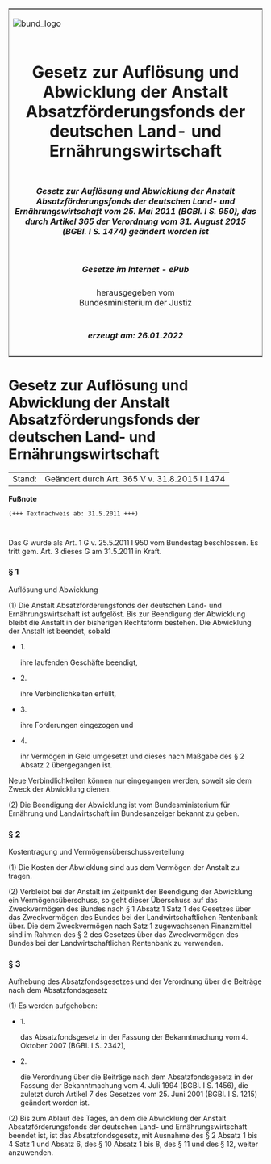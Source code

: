 <span id="DECKBLATT.html"></span>

<table border="0" frame="border" width="100%">

<tr valign="top">

<td align="left">

![bund\_logo](BfJ_2021_Web_de_de.gif)

</td>

<td align="right">

 

</td>

</tr>

<tr align="center" valign="middle">

<td colspan="2">

# Gesetz zur Auflösung und Abwicklung der Anstalt Absatzförderungsfonds der deutschen Land- und Ernährungswirtschaft

</td>

</tr>

<tr align="center" valign="middle">

<td colspan="2">

##### Gesetz zur Auflösung und Abwicklung der Anstalt Absatzförderungsfonds der deutschen Land- und Ernährungswirtschaft vom 25. Mai 2011 (BGBl. I S. 950), das durch Artikel 365 der Verordnung vom 31. August 2015 (BGBl. I S. 1474) geändert worden ist

</td>

</tr>

<tr align="center" valign="middle">

<td colspan="2">

  
  

##### Gesetze im Internet - ePub  
  
herausgegeben vom  
Bundesministerium der Justiz

</td>

</tr>

<tr align="center" valign="bottom">

<td colspan="2">

  
  

##### erzeugt am: 26.01.2022

</td>

</tr>

</table>

<span id="BJNR095010011.html"></span>

# Gesetz zur Auflösung und Abwicklung der Anstalt Absatzförderungsfonds der deutschen Land- und Ernährungswirtschaft

<div>

<div class="jnhtml">

|        |                                               |
| ------ | --------------------------------------------- |
| Stand: | Geändert durch Art. 365 V v. 31.8.2015 I 1474 |

</div>

</div>

<div>

  
**Fußnote**

<div class="jnhtml">

<div>

<div class="jurAbsatz">

  

``` 
(+++ Textnachweis ab: 31.5.2011 +++)

 
```

Das G wurde als Art. 1 G v. 25.5.2011 I 950 vom Bundestag beschlossen.
Es tritt gem. Art. 3 dieses G am 31.5.2011 in Kraft.

</div>

</div>

</div>

</div>

<span id="BJNR095010011BJNE000102301.html"></span>

### § 1  
Auflösung und Abwicklung

<div>

<div class="jnhtml">

<div>

<div class="jurAbsatz">

(1) Die Anstalt Absatzförderungsfonds der deutschen Land- und
Ernährungswirtschaft ist aufgelöst. Bis zur Beendigung der Abwicklung
bleibt die Anstalt in der bisherigen Rechtsform bestehen. Die Abwicklung
der Anstalt ist beendet, sobald

  - 1\.
    
    <div style="">
    
    ihre laufenden Geschäfte beendigt,
    
    </div>

  - 2\.
    
    <div style="">
    
    ihre Verbindlichkeiten erfüllt,
    
    </div>

  - 3\.
    
    <div style="">
    
    ihre Forderungen eingezogen und
    
    </div>

  - 4\.
    
    <div style="">
    
    ihr Vermögen in Geld umgesetzt und dieses nach Maßgabe des § 2
    Absatz 2 übergegangen ist.
    
    </div>

Neue Verbindlichkeiten können nur eingegangen werden, soweit sie dem
Zweck der Abwicklung dienen.

</div>

<div class="jurAbsatz">

(2) Die Beendigung der Abwicklung ist vom Bundesministerium für
Ernährung und Landwirtschaft im Bundesanzeiger bekannt zu geben.

</div>

</div>

</div>

</div>

<span id="BJNR095010011BJNE000200000.html"></span>

### § 2  
Kostentragung und Vermögensüberschussverteilung

<div>

<div class="jnhtml">

<div>

<div class="jurAbsatz">

(1) Die Kosten der Abwicklung sind aus dem Vermögen der Anstalt zu
tragen.

</div>

<div class="jurAbsatz">

(2) Verbleibt bei der Anstalt im Zeitpunkt der Beendigung der Abwicklung
ein Vermögensüberschuss, so geht dieser Überschuss auf das Zweckvermögen
des Bundes nach § 1 Absatz 1 Satz 1 des Gesetzes über das Zweckvermögen
des Bundes bei der Landwirtschaftlichen Rentenbank über. Die dem
Zweckvermögen nach Satz 1 zugewachsenen Finanzmittel sind im Rahmen des
§ 2 des Gesetzes über das Zweckvermögen des Bundes bei der
Landwirtschaftlichen Rentenbank zu verwenden.

</div>

</div>

</div>

</div>

<span id="BJNR095010011BJNE000300000.html"></span>

### § 3  
Aufhebung des Absatzfondsgesetzes und der Verordnung über die Beiträge nach dem Absatzfondsgesetz

<div>

<div class="jnhtml">

<div>

<div class="jurAbsatz">

(1) Es werden aufgehoben:

  - 1\.
    
    <div>
    
    das Absatzfondsgesetz in der Fassung der Bekanntmachung vom 4.
    Oktober 2007 (BGBl. I S. 2342),
    
    </div>

  - 2\.
    
    <div>
    
    die Verordnung über die Beiträge nach dem Absatzfondsgesetz in der
    Fassung der Bekanntmachung vom 4. Juli 1994 (BGBl. I S. 1456), die
    zuletzt durch Artikel 7 des Gesetzes vom 25. Juni 2001 (BGBl. I S.
    1215) geändert worden ist.
    
    </div>

</div>

<div class="jurAbsatz">

(2) Bis zum Ablauf des Tages, an dem die Abwicklung der Anstalt
Absatzförderungsfonds der deutschen Land- und Ernährungswirtschaft
beendet ist, ist das Absatzfondsgesetz, mit Ausnahme des § 2 Absatz 1
bis 4 Satz 1 und Absatz 6, des § 10 Absatz 1 bis 8, des § 11 und des §
12, weiter anzuwenden.

</div>

</div>

</div>

</div>
